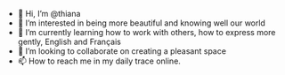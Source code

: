 - 👋 Hi, I’m @thiana
- 👀 I’m interested in being more beautiful and knowing well our world
- 🌱 I’m currently learning how to work with others, how to express more gently, English and Français
- 💞️ I’m looking to collaborate on creating a pleasant space
- 📫 How to reach me in my daily trace online.

